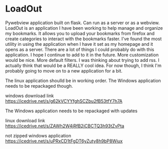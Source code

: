 # LoadOut
Pywebview application built on flask. Can run as a server or as a webview. LoadOut is an application I have been working to help manage and organize my bookmarks. It allows you to upload your bookmarks from firefox and create categories to interact with the bookmarks faster. I've found the most utility in using the application when I have it set as my homepage and it opens as a server. There are a lot of things I could probably do with this application. I hope I continue to add to it in the future. More customization would be nice. More default filters. I was thinking about trying to add rss. I actually think that would be a REALLY cool idea. For now though, I think I'm probably going to move on to a new application for a bit. 

The linux application shoulld be in working order. The Windows application needs to be repackaged though.

windows download link https://icedrive.net/s/g62kVCYYfghSCZbu2fB53tfY7h7A

The Windows application needs to be repackaged with updates

linux download link https://icedrive.net/s/ZAWh2W4jRfB2jCBCTQ3h93tZvPta

not zipped windows application https://icedrive.net/s/uPRxCD1tFgDT6yZuty8h9bP8Wiux
